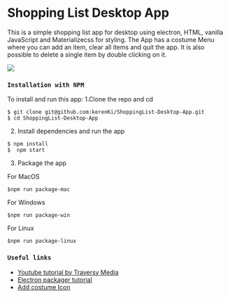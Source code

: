 # Shopping List Desktop App
This is a simple shopping list app for desktop using electron, HTML, vanilla JavaScript and Materializecss for styling.
The App has a costume Menu where you can add an item, clear all items and quit the app.
It is also possible to delete a single item by double clicking on it.

![](ShoppingListGIF.gif)


### `Installation with NPM`

To install and run this app:
1.Clone the repo and cd 

```
$ git clone git@github.com:kerenKi/ShoppingList-Desktop-App.git
$ cd ShoppingList-Desktop-App
```

2. Install dependencies and run the app

```
$ npm install
$  npm start
```

3. Package the app

For MacOS
```
$npm run package-mac
```

For Windows
```
$npm run package-win
```
For Linux
```
$npm run package-linux
```

### `Useful links`
- [Youtube tutorial by Traversy Media](https://www.youtube.com/watch?v=kN1Czs0m1SU&t=2s)
- [Electron packager tutorial](https://www.christianengvall.se/electron-packager-tutorial/)
- [Add costume Icon](https://www.christianengvall.se/electron-app-icons/)
